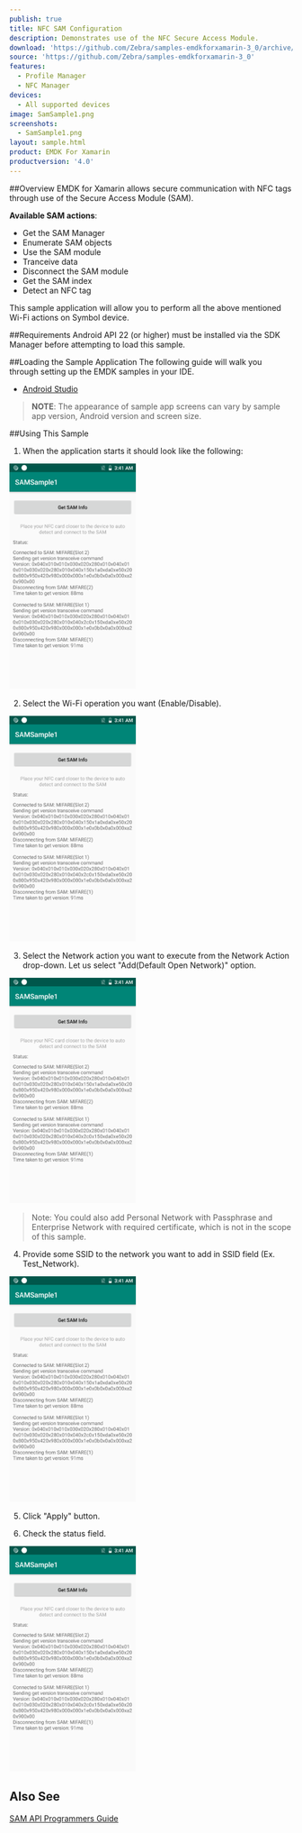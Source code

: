 ```yaml
---
publish: true
title: NFC SAM Configuration
description: Demonstrates use of the NFC Secure Access Module.
download: 'https://github.com/Zebra/samples-emdkforxamarin-3_0/archive/master.zip'
source: 'https://github.com/Zebra/samples-emdkforxamarin-3_0'
features:
  - Profile Manager
  - NFC Manager
devices:
  - All supported devices
image: SamSample1.png
screenshots:
  - SamSample1.png
layout: sample.html
product: EMDK For Xamarin
productversion: '4.0'
---
```


##Overview
EMDK for Xamarin allows secure communication with NFC tags through use of the Secure Access Module (SAM). 

**Available SAM actions**:

* Get the SAM Manager
* Enumerate SAM objects  
* Use the SAM module  
* Tranceive data
* Disconnect the SAM module
* Get the SAM index
* Detect an NFC tag

This sample application will allow you to perform all the above mentioned Wi-Fi actions on Symbol device.

##Requirements
Android API 22 (or higher) must be installed via the SDK Manager before attempting to load this sample.

##Loading the Sample Application
The following guide will walk you through setting up the EMDK samples in your IDE.

* [Android Studio](../../guide/emdksamples_androidstudio)

>**NOTE**: The appearance of sample app screens can vary by sample app version, Android version and screen size.

##Using This Sample

1. When the application starts it should look like the following:
  
  <img alt="image" style="height:400px" src="SamSample1.png"/>
  
2. Select the Wi-Fi operation you want (Enable/Disable).
   
  <img alt="image" style="height:400px" src="SamSample1.png"/>

3. Select the Network action you want to execute from the Network Action drop-down. 
  Let us select "Add(Default Open Network)" option.

  <img alt="image" style="height:400px" src="SamSample1.png"/>

  > Note: You could also add Personal Network with Passphrase and Enterprise Network with required certificate, which is not in the scope of this sample. 
4. Provide some SSID to the network you want to add in SSID field (Ex. Test_Network).

  <img alt="image" style="height:400px" src="SamSample1.png"/>

5. Click "Apply" button.

6. Check the status field.
   
  <img alt="image" style="height:400px" src="SamSample1.png"/>
  

## Also See
[SAM API Programmers Guide](../../guide/samapiusage)











